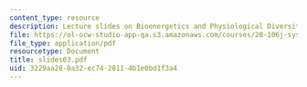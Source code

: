 ```yaml
---
content_type: resource
description: Lecture slides on Bioenergetics and Physiological Diversity.
file: https://ol-ocw-studio-app-qa.s3.amazonaws.com/courses/20-106j-systems-microbiology-fall-2006/3229aa280a32ec7428114b1e0bd1f3a4_slides03.pdf
file_type: application/pdf
resourcetype: Document
title: slides03.pdf
uid: 3229aa28-0a32-ec74-2811-4b1e0bd1f3a4
---
```

